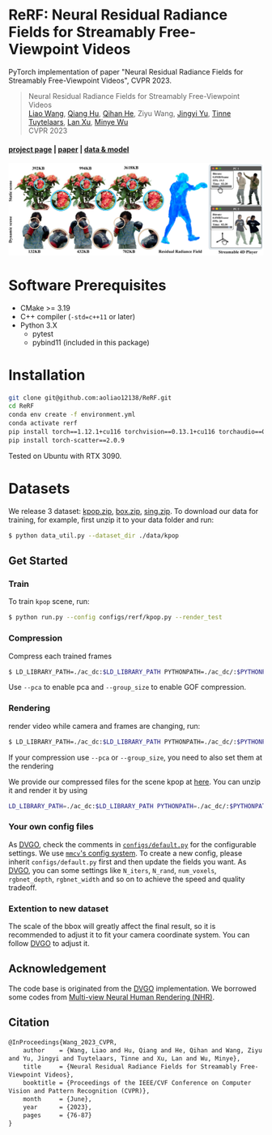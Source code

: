 # ReRF: Neural Residual Radiance Fields for Streamably Free-Viewpoint Videos
PyTorch implementation of paper "Neural Residual Radiance Fields for Streamably Free-Viewpoint Videos", CVPR 2023.

> Neural Residual Radiance Fields for Streamably Free-Viewpoint Videos   
> [Liao Wang](https://aoliao12138.github.io/), [Qiang Hu](https://sist.shanghaitech.edu.cn/2020/0706/c7494a53788/page.htm), 
>[Qihan He](https://www.linkedin.com/in/qihan-he-a378a61b7/), Ziyu Wang, [Jingyi Yu](https://sist.shanghaitech.edu.cn/2020/0707/c7499a53862/page.htm),
>[Tinne Tuytelaars](https://homes.esat.kuleuven.be/~tuytelaa/), [Lan Xu](https://www.xu-lan.com/index.html), [Minye Wu](https://wuminye.com/)  
> CVPR 2023
> 

#### [project page](https://aoliao12138.github.io/ReRF/) | [paper](https://arxiv.org/abs/2304.04452) | [data & model](https://drive.google.com/drive/folders/1nIl3wmbp10eN0X6z5W04GIZa1MNLv7i8?usp=sharing)

![Demo](assets/teaser.png)

# Software Prerequisites
- CMake >= 3.19
- C++ compiler (`-std=c++11` or later)
- Python 3.X
  - pytest
  - pybind11 (included in this package)

# Installation

```bash
git clone git@github.com:aoliao12138/ReRF.git
cd ReRF
conda env create -f environment.yml
conda activate rerf
pip install torch==1.12.1+cu116 torchvision==0.13.1+cu116 torchaudio==0.12.1 --extra-index-url https://download.pytorch.org/whl/cu116
pip install torch-scatter==2.0.9
```
Tested on Ubuntu with RTX 3090.

# Datasets
We release 3 dataset: 
[kpop.zip](https://drive.google.com/file/d/1h8FyCgy8Sbt1-Po-t2tmEmhtdUsMCHi7/view?usp=sharing),
[box.zip](https://drive.google.com/file/d/1JVCGiqZHOLM4weZ9DKoQy_KOO1geyqzM/view?usp=sharing),
[sing.zip](https://drive.google.com/file/d/1-oEc_s4vqJKqmTHCAVWsV8HT7hu0lZBE/view?usp=sharing).
To download our data for training, for example, first unzip it to your data folder and run:
```bash
$ python data_util.py --dataset_dir ./data/kpop
```

## Get Started

### Train
To train `kpop` scene, run:
```bash
$ python run.py --config configs/rerf/kpop.py --render_test
```

### Compression
Compress each trained frames
```bash
$ LD_LIBRARY_PATH=./ac_dc:$LD_LIBRARY_PATH PYTHONPATH=./ac_dc/:$PYTHONPATH python codec/compress.py --model_path ./output/kpop  --frame_num 4000 --expr_name rerf
```
Use `--pca` to enable pca and `--group_size` to enable GOF compression.


### Rendering
render video while camera and frames are changing, run:
```bash
$ LD_LIBRARY_PATH=./ac_dc:$LD_LIBRARY_PATH PYTHONPATH=./ac_dc/:$PYTHONPATH python rerf_render.py --config ./configs/rerf/kpop.py --compression_path ./output/kpop/rerf  --render_360 4000
```
If your compression use `--pca` or `--group_size`, you need to also set them at the rendering

We provide our compressed files for the scene kpop at [here](https://drive.google.com/file/d/1Ogqh1duYUX84VSSFid_eroO4hw1pZ2vd/view?usp=sharing). You can unzip it and render it by using 
```bash
LD_LIBRARY_PATH=./ac_dc:$LD_LIBRARY_PATH PYTHONPATH=./ac_dc/:$PYTHONPATH python rerf_render.py --config ./configs/rerf/kpop.py --compression_path <the folder path you unzip>  --render_360 4000 --pca --group_size 20
```


### Your own config files
As [DVGO](https://github.com/sunset1995/DirectVoxGO), check the comments in [`configs/default.py`](./configs/default.py) for the configurable settings.
We use [`mmcv`'s config system](https://mmcv.readthedocs.io/en/latest/understand_mmcv/config.html).
To create a new config, please inherit `configs/default.py` first and then update the fields you want.
As [DVGO](https://github.com/sunset1995/DirectVoxGO), you can some settings like `N_iters`, `N_rand`, `num_voxels`, `rgbnet_depth`, `rgbnet_width` and so on to achieve the speed and quality tradeoff.
### Extention to new dataset

The scale of the bbox will greatly affect the final result, so it is recommended to adjust it to fit your camera coordinate system.
You can follow [DVGO](https://github.com/sunset1995/DirectVoxGO#:~:text=Extention%20to%20new%20dataset) to adjust it.

## Acknowledgement
The code base is originated from the [DVGO](https://github.com/sunset1995/DirectVoxGO) implementation. We borrowed some codes from [Multi-view Neural Human Rendering (NHR)](https://github.com/wuminye/NHR).

## Citation
```
@InProceedings{Wang_2023_CVPR,
    author    = {Wang, Liao and Hu, Qiang and He, Qihan and Wang, Ziyu and Yu, Jingyi and Tuytelaars, Tinne and Xu, Lan and Wu, Minye},
    title     = {Neural Residual Radiance Fields for Streamably Free-Viewpoint Videos},
    booktitle = {Proceedings of the IEEE/CVF Conference on Computer Vision and Pattern Recognition (CVPR)},
    month     = {June},
    year      = {2023},
    pages     = {76-87}
}
```


